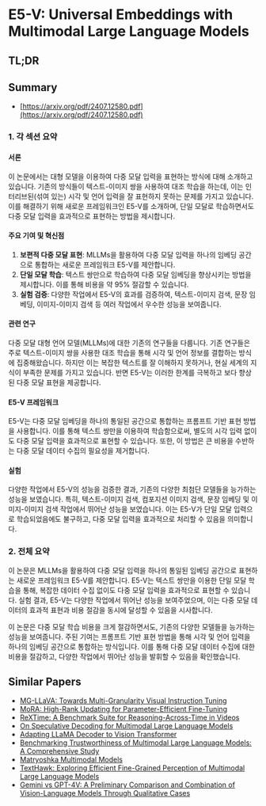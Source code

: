 # E5-V: Universal Embeddings with Multimodal Large Language Models
## TL;DR
## Summary
- [https://arxiv.org/pdf/2407.12580.pdf](https://arxiv.org/pdf/2407.12580.pdf)

### 1. 각 섹션 요약

#### 서론
이 논문에서는 대형 모델을 이용하여 다중 모달 입력을 표현하는 방식에 대해 소개하고 있습니다. 기존의 방식들이 텍스트-이미지 쌍을 사용하여 대조 학습을 하는데, 이는 인터리브된(섞여 있는) 시각 및 언어 입력을 잘 표현하지 못하는 문제를 가지고 있습니다. 이를 해결하기 위해 새로운 프레임워크인 E5-V를 소개하며, 단일 모달로 학습하면서도 다중 모달 입력을 효과적으로 표현하는 방법을 제시합니다.

#### 주요 기여 및 혁신점
1. **보편적 다중 모달 표현**: MLLMs을 활용하여 다중 모달 입력을 하나의 임베딩 공간으로 통합하는 새로운 프레임워크 E5-V를 제안합니다.
2. **단일 모달 학습**: 텍스트 쌍만으로 학습하여 다중 모달 임베딩을 향상시키는 방법을 제시합니다. 이를 통해 비용을 약 95% 절감할 수 있습니다.
3. **실험 검증**: 다양한 작업에서 E5-V의 효과를 검증하여, 텍스트-이미지 검색, 문장 임베딩, 이미지-이미지 검색 등 여러 작업에서 우수한 성능을 보여줍니다.

#### 관련 연구
다중 모달 대형 언어 모델(MLLMs)에 대한 기존의 연구들을 다룹니다. 기존 연구들은 주로 텍스트-이미지 쌍을 사용한 대조 학습을 통해 시각 및 언어 정보를 결합하는 방식에 집중해왔습니다. 하지만 이는 복잡한 텍스트를 잘 이해하지 못하거나, 현실 세계의 지식이 부족한 문제를 가지고 있습니다. 반면 E5-V는 이러한 한계를 극복하고 보다 향상된 다중 모달 표현을 제공합니다.

#### E5-V 프레임워크
E5-V는 다중 모달 임베딩을 하나의 통일된 공간으로 통합하는 프롬프트 기반 표현 방법을 사용합니다. 이를 통해 텍스트 쌍만을 이용하여 학습함으로써, 별도의 시각 입력 없이도 다중 모달 입력을 효과적으로 표현할 수 있습니다. 또한, 이 방법은 큰 비용을 수반하는 다중 모달 데이터 수집의 필요성을 제거합니다.

#### 실험
다양한 작업에서 E5-V의 성능을 검증한 결과, 기존의 다양한 최첨단 모델들을 능가하는 성능을 보였습니다. 특히, 텍스트-이미지 검색, 컴포지션 이미지 검색, 문장 임베딩 및 이미지-이미지 검색 작업에서 뛰어난 성능을 보였습니다. 이는 E5-V가 단일 모달 입력으로 학습되었음에도 불구하고, 다중 모달 입력을 효과적으로 처리할 수 있음을 의미합니다.

### 2. 전체 요약
이 논문은 MLLMs을 활용하여 다중 모달 입력을 하나의 통일된 임베딩 공간으로 표현하는 새로운 프레임워크 E5-V를 제안합니다. E5-V는 텍스트 쌍만을 이용한 단일 모달 학습을 통해, 복잡한 데이터 수집 없이도 다중 모달 입력을 효과적으로 표현할 수 있습니다. 실험 결과, E5-V는 다양한 작업에서 뛰어난 성능을 보여주었으며, 이는 다중 모달 데이터의 효과적 표현과 비용 절감을 동시에 달성할 수 있음을 시사합니다. 

이 논문은 다중 모달 학습 비용을 크게 절감하면서도, 기존의 다양한 모델들을 능가하는 성능을 보여줍니다. 주된 기여는 프롬프트 기반 표현 방법을 통해 시각 및 언어 입력을 하나의 임베딩 공간으로 통합하는 방식입니다. 이를 통해 다중 모달 데이터 수집에 대한 비용을 절감하고, 다양한 작업에서 뛰어난 성능을 발휘할 수 있음을 확인했습니다.

## Similar Papers
- [MG-LLaVA: Towards Multi-Granularity Visual Instruction Tuning](2406.17770.md)
- [MoRA: High-Rank Updating for Parameter-Efficient Fine-Tuning](2405.12130.md)
- [ReXTime: A Benchmark Suite for Reasoning-Across-Time in Videos](2406.19392.md)
- [On Speculative Decoding for Multimodal Large Language Models](2404.08856.md)
- [Adapting LLaMA Decoder to Vision Transformer](2404.06773.md)
- [Benchmarking Trustworthiness of Multimodal Large Language Models: A Comprehensive Study](2406.07057.md)
- [Matryoshka Multimodal Models](2405.17430.md)
- [TextHawk: Exploring Efficient Fine-Grained Perception of Multimodal Large Language Models](2404.09204.md)
- [Gemini vs GPT-4V: A Preliminary Comparison and Combination of Vision-Language Models Through Qualitative Cases](2312.15011.md)
